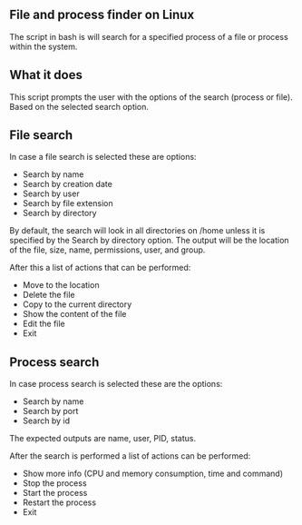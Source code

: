 

## File and process finder on Linux

The script in bash is will search for a specified process of a file or process within the system.

## What it does

This script prompts the user with the options of the search (process or file). Based on the selected search option.

## File search

In case a file search is selected these are options:
- Search by name
- Search by creation date
- Search by user
- Search by file extension
- Search by directory

By default, the search will look in all directories on /home unless it is specified by the Search by directory option. The output will be the location of the file, size, name, permissions, user, and group.

After this a list of actions that can be performed:
- Move to the location
- Delete the file
- Copy to the current directory
- Show the content of the file
- Edit the file
- Exit

## Process search

In case process search is selected these are the options:
- Search by name
- Search by port
- Search by id

The expected outputs are name, user, PID, status.

After the search is performed a list of actions can be performed:
- Show more info (CPU and memory consumption, time and command)
- Stop the process
- Start the process
- Restart the process
- Exit

